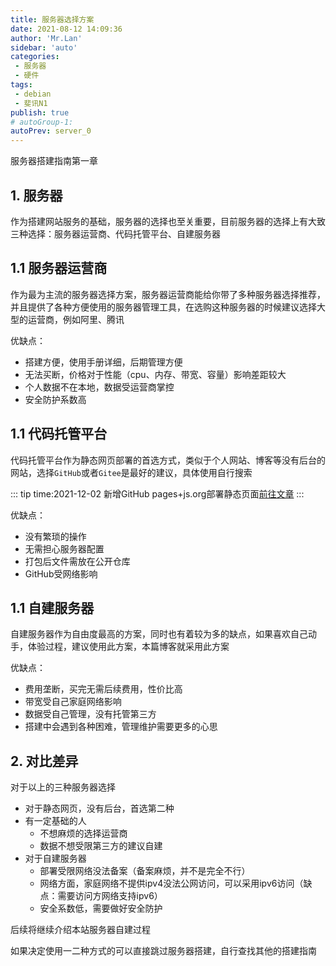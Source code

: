 ```yaml
--- 
title: 服务器选择方案
date: 2021-08-12 14:09:36
author: 'Mr.Lan'
sidebar: 'auto'
categories: 
 - 服务器
 - 硬件
tags: 
 - debian
 - 斐讯N1
publish: true
# autoGroup-1: 
autoPrev: server_0
---
```


服务器搭建指南第一章
<!-- more -->
## **1. 服务器**

作为搭建网站服务的基础，服务器的选择也至关重要，目前服务器的选择上有大致三种选择：服务器运营商、代码托管平台、自建服务器

## **1.1 服务器运营商**
作为最为主流的服务器选择方案，服务器运营商能给你带了多种服务器选择推荐，并且提供了各种方便使用的服务器管理工具，在选购这种服务器的时候建议选择大型的运营商，例如阿里、腾讯

优缺点：
+ 搭建方便，使用手册详细，后期管理方便
+ 无法买断，价格对于性能（cpu、内存、带宽、容量）影响差距较大
+ 个人数据不在本地，数据受运营商掌控
+ 安全防护系数高

## **1.1 代码托管平台**
代码托管平台作为静态网页部署的首选方式，类似于个人网站、博客等没有后台的网站，选择`GitHub`或者`Gitee`是最好的建议，具体使用自行搜索

::: tip time:2021-12-02
新增GitHub pages+js.org部署静态页面[前往文章](../../other/favorites/jsorg.md)
:::

优缺点：
+ 没有繁琐的操作
+ 无需担心服务器配置
+ 打包后文件需放在公开仓库
+ GitHub受网络影响

## **1.1 自建服务器**
自建服务器作为自由度最高的方案，同时也有着较为多的缺点，如果喜欢自己动手，体验过程，建议使用此方案，本篇博客就采用此方案

优缺点：
+ 费用垄断，买完无需后续费用，性价比高
+ 带宽受自己家庭网络影响
+ 数据受自己管理，没有托管第三方
+ 搭建中会遇到各种困难，管理维护需要更多的心思

## **2. 对比差异**
对于以上的三种服务器选择

+ 对于静态网页，没有后台，首选第二种
+ 有一定基础的人
    - 不想麻烦的选择运营商
    - 数据不想受限第三方的建议自建
+ 对于自建服务器
    - 部署受限网络没法备案（备案麻烦，并不是完全不行）
    - 网络方面，家庭网络不提供ipv4没法公网访问，可以采用ipv6访问（缺点：需要访问方网络支持ipv6）
    - 安全系数低，需要做好安全防护

后续将继续介绍本站服务器自建过程

如果决定使用一二种方式的可以直接跳过服务器搭建，自行查找其他的搭建指南